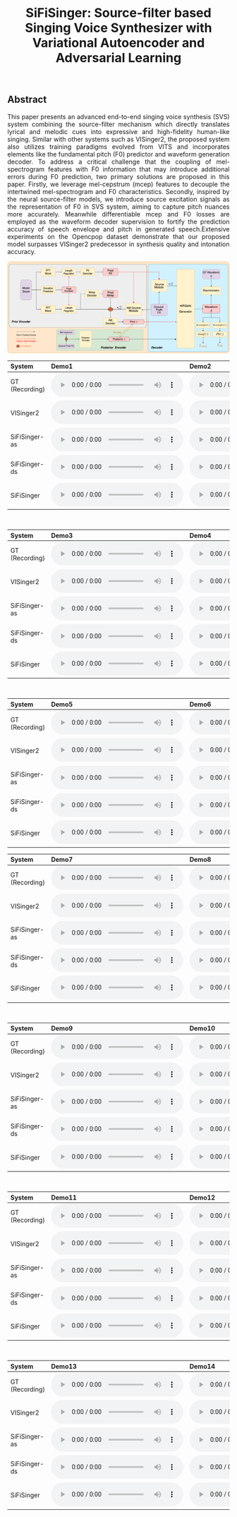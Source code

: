 # <center> SiFiSinger: Source-filter based Singing Voice Synthesizer with Variational Autoencoder and Adversarial Learning</center>
<br>

## Abstract	
<div style="text-align: justify"> This paper presents an advanced end-to-end singing voice synthesis (SVS) system combining the source-filter mechanism which directly translates lyrical and melodic cues into expressive and high-fidelity human-like singing. Similar with other systems such as VISinger2, the proposed system also utilizes training paradigms evolved from VITS and incorporates elements like the fundamental pitch (F0) predictor and waveform generation decoder. To address a critical challenge that the coupling of mel-spectrogram features with F0 information that may introduce additional errors during F0 prediction, two primary solutions are proposed in this paper. Firstly, we leverage mel-cepstrum (mcep) features to decouple the intertwined mel-spectrogram and F0 characteristics.  Secondly, inspired by the neural source-filter models, we introduce source  excitation signals as the representation of F0 in SVS system, aiming to capture pitch nuances more accurately.  Meanwhile differentiable mcep and F0 losses are employed as the waveform decoder supervision to fortify the prediction accuracy of speech envelope and pitch in generated speech.Extensive experiments on the Opencpop dataset  demonstrate that our proposed model surpasses  VISinger2 predecessor in synthesis quality and intonation accuracy.
<br>

![architecture](./images/SiFiSinger.drawio.png)
<br>

<table align="center">
  <thead>
    <tr>
      <th>System</th>
      <th>Demo1</th>
      <th>Demo2</th>
    </tr>
  </thead>
  <tbody>
    
   <tr>
      <td>GT (Recording) </td>
      <td><audio controls="" preload="auto">
            <source src="wavs/ground_truth/2044001639.wav"></audio></td>
       <td><audio controls="" preload="auto">
            <source src="wavs/ground_truth/2044001644.wav"></audio></td>
   </tr>

   <tr>
   <td>VISinger2 </td>
    <td><audio controls="" preload="auto">
            <source src="wavs/VISinger2/2044001639.wav"></audio></td>
    <td><audio controls="" preload="auto">
            <source src="wavs/VISinger2/2044001644.wav"></audio></td>
   </tr>

   <tr>
   <td>SiFiSinger-as </td>
    <td><audio controls="" preload="auto">
            <source src="wavs/SiFiSinger-as/2044001639.wav"></audio></td>
    <td><audio controls="" preload="auto">
            <source src="wavs/SiFiSinger-as/2044001644.wav"></audio></td>
   </tr>
   
   <tr>
   <td>SiFiSinger-ds </td>
    <td><audio controls="" preload="auto">
            <source src="wavs/SiFiSinger-ds/2044001639.wav"></audio></td>
    <td><audio controls="" preload="auto">
            <source src="wavs/SiFiSinger-ds/2044001644.wav"></audio></td>
   </tr>

   <tr>
   <td>SiFiSinger </td>
    <td><audio controls="" preload="auto">
            <source src="wavs/SiFiSinger/2044001639.wav"></audio></td>
    <td><audio controls="" preload="auto">
            <source src="wavs/SiFiSinger/2044001644.wav"></audio></td>
   </tr>
  </tbody>
</table>


<br>

<table align="center">
  <thead>
    <tr>
      <th>System</th>
      <th>Demo3</th>
      <th>Demo4</th>
    </tr>
  </thead>
  <tbody>
    
   <tr>
      <td>GT (Recording) </td>
      <td><audio controls="" preload="auto">
            <source src="wavs/ground_truth/2086003187.wav"></audio></td>
       <td><audio controls="" preload="auto">
            <source src="wavs/ground_truth/2086003200.wav"></audio></td>
   </tr>

   <tr>
   <td>VISinger2 </td>
    <td><audio controls="" preload="auto">
            <source src="wavs/VISinger2/2086003187.wav"></audio></td>
    <td><audio controls="" preload="auto">
            <source src="wavs/VISinger2/2086003200.wav"></audio></td>
   </tr>

   <tr>
   <td>SiFiSinger-as </td>
    <td><audio controls="" preload="auto">
            <source src="wavs/SiFiSinger-as/2086003187.wav"></audio></td>
    <td><audio controls="" preload="auto">
            <source src="wavs/SiFiSinger-as/2086003200.wav"></audio></td>
   </tr>
   
   <tr>
   <td>SiFiSinger-ds </td>
    <td><audio controls="" preload="auto">
            <source src="wavs/SiFiSinger-ds/2086003187.wav"></audio></td>
    <td><audio controls="" preload="auto">
            <source src="wavs/SiFiSinger-ds/2086003200.wav"></audio></td>
   </tr>

   <tr>
   <td>SiFiSinger </td>
    <td><audio controls="" preload="auto">
            <source src="wavs/SiFiSinger/2086003187.wav"></audio></td>
    <td><audio controls="" preload="auto">
            <source src="wavs/SiFiSinger/2086003200.wav"></audio></td>
   </tr>
  </tbody>
</table>

<br>

<table align="center">
  <thead>
    <tr>
      <th>System</th>
      <th>Demo5</th>
      <th>Demo6</th>
    </tr>
  </thead>
  <tbody>
    
   <tr>
      <td>GT (Recording) </td>
      <td><audio controls="" preload="auto">
            <source src="wavs/ground_truth/2092003420.wav"></audio></td>
       <td><audio controls="" preload="auto">
            <source src="wavs/ground_truth/2093003464.wav"></audio></td>
   </tr>

   <tr>
   <td>VISinger2 </td>
    <td><audio controls="" preload="auto">
            <source src="wavs/VISinger2/2092003420.wav"></audio></td>
    <td><audio controls="" preload="auto">
            <source src="wavs/VISinger2/2093003464.wav"></audio></td>
   </tr>

   <tr>
   <td>SiFiSinger-as </td>
    <td><audio controls="" preload="auto">
            <source src="wavs/SiFiSinger-as/2092003420.wav"></audio></td>
    <td><audio controls="" preload="auto">
            <source src="wavs/SiFiSinger-as/2093003464.wav"></audio></td>
   </tr>
   
   <tr>
   <td>SiFiSinger-ds </td>
    <td><audio controls="" preload="auto">
            <source src="wavs/SiFiSinger-ds/2092003420.wav"></audio></td>
    <td><audio controls="" preload="auto">
            <source src="wavs/SiFiSinger-ds/2093003464.wav"></audio></td>
   </tr>

   <tr>
   <td>SiFiSinger </td>
    <td><audio controls="" preload="auto">
            <source src="wavs/SiFiSinger/2092003420.wav"></audio></td>
    <td><audio controls="" preload="auto">
            <source src="wavs/SiFiSinger/2093003464.wav"></audio></td>
   </tr>
  </tbody>
</table>


<table align="center">
  <thead>
    <tr>
      <th>System</th>
      <th>Demo7</th>
      <th>Demo8</th>
    </tr>
  </thead>
  <tbody>
    
   <tr>
      <td>GT (Recording) </td>
      <td><audio controls="" preload="auto">
            <source src="wavs/ground_truth/2093003472.wav"></audio></td>
       <td><audio controls="" preload="auto">
            <source src="wavs/ground_truth/2100003713.wav"></audio></td>
   </tr>

   <tr>
   <td>VISinger2 </td>
    <td><audio controls="" preload="auto">
            <source src="wavs/VISinger2/2093003472.wav"></audio></td>
    <td><audio controls="" preload="auto">
            <source src="wavs/VISinger2/2100003713.wav"></audio></td>
   </tr>

   <tr>
   <td>SiFiSinger-as </td>
    <td><audio controls="" preload="auto">
            <source src="wavs/SiFiSinger-as/2093003472.wav"></audio></td>
    <td><audio controls="" preload="auto">
            <source src="wavs/SiFiSinger-as/2100003713.wav"></audio></td>
   </tr>
   
   <tr>
   <td>SiFiSinger-ds </td>
    <td><audio controls="" preload="auto">
            <source src="wavs/SiFiSinger-ds/2093003472.wav"></audio></td>
    <td><audio controls="" preload="auto">
            <source src="wavs/SiFiSinger-ds/2100003713.wav"></audio></td>
   </tr>

   <tr>
   <td>SiFiSinger </td>
    <td><audio controls="" preload="auto">
            <source src="wavs/SiFiSinger/2093003472.wav"></audio></td>
    <td><audio controls="" preload="auto">
            <source src="wavs/SiFiSinger/2100003713.wav"></audio></td>
   </tr>
  </tbody>
</table>

<br>

<table align="center">
  <thead>
    <tr>
      <th>System</th>
      <th>Demo9</th>
      <th>Demo10</th>
    </tr>
  </thead>
  <tbody>
    
   <tr>
      <td>GT (Recording) </td>
      <td><audio controls="" preload="auto">
            <source src="wavs/ground_truth/2100003724.wav"></audio></td>
       <td><audio controls="" preload="auto">
            <source src="wavs/ground_truth/2100003728.wav"></audio></td>
   </tr>

   <tr>
   <td>VISinger2 </td>
    <td><audio controls="" preload="auto">
            <source src="wavs/VISinger2/2100003724.wav"></audio></td>
    <td><audio controls="" preload="auto">
            <source src="wavs/VISinger2/2100003728.wav"></audio></td>
   </tr>

   <tr>
   <td>SiFiSinger-as </td>
    <td><audio controls="" preload="auto">
            <source src="wavs/SiFiSinger-as/2100003724.wav"></audio></td>
    <td><audio controls="" preload="auto">
            <source src="wavs/SiFiSinger-as/2100003728.wav"></audio></td>
   </tr>
   
   <tr>
   <td>SiFiSinger-ds </td>
    <td><audio controls="" preload="auto">
            <source src="wavs/SiFiSinger-ds/2100003724.wav"></audio></td>
    <td><audio controls="" preload="auto">
            <source src="wavs/SiFiSinger-ds/2100003728.wav"></audio></td>
   </tr>

   <tr>
   <td>SiFiSinger </td>
    <td><audio controls="" preload="auto">
            <source src="wavs/SiFiSinger/2100003724.wav"></audio></td>
    <td><audio controls="" preload="auto">
            <source src="wavs/SiFiSinger/2100003728.wav"></audio></td>
   </tr>
  </tbody>
</table>

<br>

<table align="center">
  <thead>
    <tr>
      <th>System</th>
      <th>Demo11</th>
      <th>Demo12</th>
    </tr>
  </thead>
  <tbody>
    
   <tr>
      <td>GT (Recording) </td>
      <td><audio controls="" preload="auto">
            <source src="wavs/ground_truth/2100003734.wav"></audio></td>
       <td><audio controls="" preload="auto">
            <source src="wavs/ground_truth/2100003740.wav"></audio></td>
   </tr>

   <tr>
   <td>VISinger2 </td>
    <td><audio controls="" preload="auto">
            <source src="wavs/VISinger2/2100003734.wav"></audio></td>
    <td><audio controls="" preload="auto">
            <source src="wavs/VISinger2/2100003740.wav"></audio></td>
   </tr>

   <tr>
   <td>SiFiSinger-as </td>
    <td><audio controls="" preload="auto">
            <source src="wavs/SiFiSinger-as/2100003734.wav"></audio></td>
    <td><audio controls="" preload="auto">
            <source src="wavs/SiFiSinger-as/2100003740.wav"></audio></td>
   </tr>
   
   <tr>
   <td>SiFiSinger-ds </td>
    <td><audio controls="" preload="auto">
            <source src="wavs/SiFiSinger-ds/2100003734.wav"></audio></td>
    <td><audio controls="" preload="auto">
            <source src="wavs/SiFiSinger-ds/2100003740.wav"></audio></td>
   </tr>

   <tr>
   <td>SiFiSinger </td>
    <td><audio controls="" preload="auto">
            <source src="wavs/SiFiSinger/2100003734.wav"></audio></td>
    <td><audio controls="" preload="auto">
            <source src="wavs/SiFiSinger/2100003740.wav"></audio></td>
   </tr>
  </tbody>
</table>

<br>

<table align="center">
  <thead>
    <tr>
      <th>System</th>
      <th>Demo13</th>
      <th>Demo14</th>
    </tr>
  </thead>
  <tbody>
    
   <tr>
      <td>GT (Recording) </td>
      <td><audio controls="" preload="auto">
            <source src="wavs/ground_truth/2100003749.wav"></audio></td>
       <td><audio controls="" preload="auto">
            <source src="wavs/ground_truth/2100003755.wav"></audio></td>
   </tr>

   <tr>
   <td>VISinger2 </td>
    <td><audio controls="" preload="auto">
            <source src="wavs/VISinger2/2100003749.wav"></audio></td>
    <td><audio controls="" preload="auto">
            <source src="wavs/VISinger2/2100003755.wav"></audio></td>
   </tr>

   <tr>
   <td>SiFiSinger-as </td>
    <td><audio controls="" preload="auto">
            <source src="wavs/SiFiSinger-as/2100003749.wav"></audio></td>
    <td><audio controls="" preload="auto">
            <source src="wavs/SiFiSinger-as/2100003755.wav"></audio></td>
   </tr>
   
   <tr>
   <td>SiFiSinger-ds </td>
    <td><audio controls="" preload="auto">
            <source src="wavs/SiFiSinger-ds/2100003749.wav"></audio></td>
    <td><audio controls="" preload="auto">
            <source src="wavs/SiFiSinger-ds/2100003755.wav"></audio></td>
   </tr>

   <tr>
   <td>SiFiSinger </td>
    <td><audio controls="" preload="auto">
            <source src="wavs/SiFiSinger/2100003749.wav"></audio></td>
    <td><audio controls="" preload="auto">
            <source src="wavs/SiFiSinger/2100003755.wav"></audio></td>
   </tr>
  </tbody>
</table>